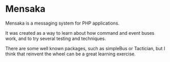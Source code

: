 # Mensaka

Mensaka is a messaging system for PHP applications.

It was created as a way to learn about how command and event buses work, and to try several testing and  techniques.

There are some well known packages, such as simpleBus or Tactician, but I think that reinvent the wheel can be a great learning exercise.
